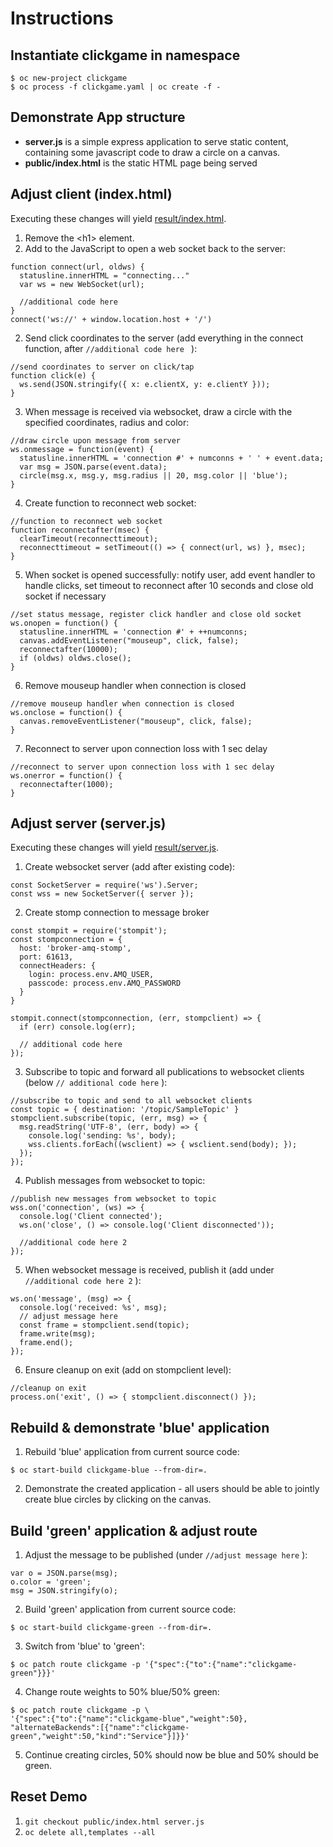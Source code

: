 # Instructions

## Instantiate clickgame in namespace
```
$ oc new-project clickgame
$ oc process -f clickgame.yaml | oc create -f -
```

## Demonstrate App structure
* **server.js** is a simple express application to serve static content,
containing some javascript code to draw a circle on a canvas.
* **public/index.html** is the static HTML page being served

## Adjust client (index.html)
Executing these changes will yield [result/index.html](result/index.html).

1. Remove the &lt;h1> element.
2. Add to the JavaScript to open a web socket back to the server:
```
function connect(url, oldws) {
  statusline.innerHTML = "connecting..."
  var ws = new WebSocket(url);

  //additional code here
}
connect('ws://' + window.location.host + '/')
```

2. Send click coordinates to the server
(add everything in the connect function, after ```//additional code here ``` ):
```
//send coordinates to server on click/tap
function click(e) {
  ws.send(JSON.stringify({ x: e.clientX, y: e.clientY }));
}
```

3. When message is received via websocket,
draw a circle with the specified coordinates, radius and color:
```
//draw circle upon message from server
ws.onmessage = function(event) {
  statusline.innerHTML = 'connection #' + numconns + ' ' + event.data;
  var msg = JSON.parse(event.data);
  circle(msg.x, msg.y, msg.radius || 20, msg.color || 'blue');
}
```

4. Create function to reconnect web socket:
```
//function to reconnect web socket
function reconnectafter(msec) {
  clearTimeout(reconnecttimeout);
  reconnecttimeout = setTimeout(() => { connect(url, ws) }, msec);
}
```

5. When socket is opened successfully:
notify user,
add event handler to handle clicks,
set timeout to reconnect after 10 seconds and
close old socket if necessary
```
//set status message, register click handler and close old socket
ws.onopen = function() {
  statusline.innerHTML = 'connection #' + ++numconns;
  canvas.addEventListener("mouseup", click, false);
  reconnectafter(10000);
  if (oldws) oldws.close();
}
```

6. Remove mouseup handler when connection is closed
```
//remove mouseup handler when connection is closed
ws.onclose = function() {
  canvas.removeEventListener("mouseup", click, false);
}
```

7. Reconnect to server upon connection loss with 1 sec delay
```
//reconnect to server upon connection loss with 1 sec delay
ws.onerror = function() {
  reconnectafter(1000);
}
```

## Adjust server (server.js)
Executing these changes will yield [result/server.js](result/server.js).

1. Create websocket server
(add after existing code):
```
const SocketServer = require('ws').Server;
const wss = new SocketServer({ server });
```

2. Create  stomp connection to message broker
```
const stompit = require('stompit');
const stompconnection = {
  host: 'broker-amq-stomp',
  port: 61613,
  connectHeaders: {
    login: process.env.AMQ_USER,
    passcode: process.env.AMQ_PASSWORD
  }
}

stompit.connect(stompconnection, (err, stompclient) => {
  if (err) console.log(err);

  // additional code here
});
```

3. Subscribe to topic and forward all publications to websocket clients
(below ```// additional code here``` ):
```
//subscribe to topic and send to all websocket clients
const topic = { destination: '/topic/SampleTopic' }
stompclient.subscribe(topic, (err, msg) => {
  msg.readString('UTF-8', (err, body) => {
    console.log('sending: %s', body);
    wss.clients.forEach((wsclient) => { wsclient.send(body); });
  });
});
```

4. Publish messages from websocket to topic:
```
//publish new messages from websocket to topic
wss.on('connection', (ws) => {
  console.log('Client connected');
  ws.on('close', () => console.log('Client disconnected'));

  //additional code here 2
});
```

5. When websocket message is received, publish it
(add under ```//additional code here 2``` ):
```
ws.on('message', (msg) => {
  console.log('received: %s', msg);
  // adjust message here
  const frame = stompclient.send(topic);
  frame.write(msg);
  frame.end();
});
```

6. Ensure cleanup on exit (add on stompclient level):
```
//cleanup on exit
process.on('exit', () => { stompclient.disconnect() });
```

## Rebuild & demonstrate 'blue' application
1. Rebuild 'blue' application from current source code:
```
$ oc start-build clickgame-blue --from-dir=.
```

2. Demonstrate the created application -
all users should be able to jointly create blue circles
by clicking on the canvas.

## Build 'green' application & adjust route
1. Adjust the message to be published (under ```//adjust message here``` ):
```
var o = JSON.parse(msg);
o.color = 'green';
msg = JSON.stringify(o);
```

2. Build 'green' application from current source code:
```
$ oc start-build clickgame-green --from-dir=.
```

3. Switch from 'blue' to 'green':
```
$ oc patch route clickgame -p '{"spec":{"to":{"name":"clickgame-green"}}}'
```

4. Change route weights to 50% blue/50% green:
```
$ oc patch route clickgame -p \
'{"spec":{"to":{"name":"clickgame-blue","weight":50},
"alternateBackends":[{"name":"clickgame-green","weight":50,"kind":"Service"}]}}'
```

5. Continue creating circles, 50% should now be blue and 50% should be green.

## Reset Demo
1. ```git checkout public/index.html server.js```
2. ```oc delete all,templates --all```

